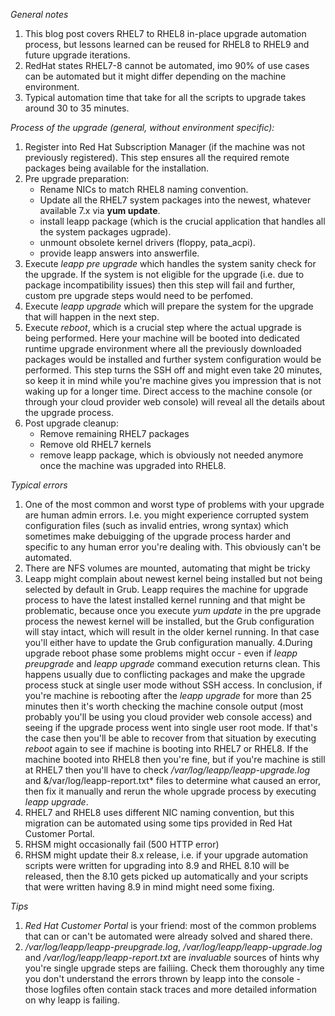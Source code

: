 *General notes*

1. This blog post covers RHEL7 to RHEL8 in-place upgrade automation process, but lessons learned can be reused for RHEL8 to RHEL9 and future upgrade iterations. 
2. RedHat states RHEL7-8 cannot be automated, imo 90% of use cases can be automated but it might differ depending on the machine environment.
3. Typical automation time that take for all the scripts to upgrade takes around 30 to 35 minutes.

*Process of the upgrade (general, without environment specific):*

1. Register into Red Hat Subscription Manager (if the machine was not previously registered). This step ensures all the required remote packages being available for the installation.
2. Pre upgrade preparation:
    * Rename NICs to match RHEL8 naming convention.
    * Update all the RHEL7 system packages into the newest, whatever available 7.x via **yum update**.
    * install leapp package (which is the crucial application that handles all the system packages ugprade).
    * unmount obsolete kernel drivers (floppy, pata_acpi).
    * provide leapp answers into answerfile.
2. Execute *leapp pre upgrade* which handles the system sanity check for the upgrade. If the system is not eligible for the upgrade (i.e. due to package incompatibility issues) then this step will fail and further, custom pre upgrade steps would need to be perfomed.
3. Execute *leapp upgrade* which will prepare the system for the upgrade that will happen in the next step.
4. Execute *reboot*, which is a crucial step where the actual upgrade is being performed. Here your machine will be booted into dedicated runtime upgrade environment where all the previously downloaded packages would be installed and further system configuration would be performed. This step turns the SSH off and might even take 20 minutes, so keep it in mind while you're machine gives you impression that is not waking up for a longer time. Direct access to the machine console (or through your cloud provider web console) will reveal all the details about the upgrade process.
5. Post upgrade cleanup:
    * Remove remaining RHEL7 packages
    * Remove old RHEL7 kernels
    * remove leapp package, which is obviously not needed anymore once the machine was upgraded into RHEL8.

*Typical errors*

1. One of the most common and worst type of problems with your upgrade are human admin errors. I.e. you might experience corrupted system configuration files (such as invalid entries, wrong syntax) which sometimes make debuigging of the upgrade process harder and specific to any human error you're dealing with. This obviously can't be automated.
2. There are NFS volumes are mounted, automating that might be tricky
3. Leapp might complain about newest kernel being installed but not being selected by default in Grub. Leapp requires the machine for upgrade process to have the latest installed kernel running and that might be problematic, because once you execute *yum update* in the pre upgrade process the newest kernel will be installed, but the Grub configuration will stay intact, which will result in the older kernel running. In that case you'll either have to update the Grub configuration manually.
4.During upgrade reboot phase some problems might occur - even if *leapp preupgrade* and *leapp upgrade* command execution returns clean. This happens usually due to conflicting packages and make the upgrade process stuck at single user mode without SSH access. In conclusion, if you're machine is rebooting after the *leapp upgrade* for more than 25 minutes then it's worth checking the machine console output (most probably you'll be using you cloud provider web console access) and seeing if the upgrade process went into single user root mode. If that's the case then you'll be able to recover from that situation by executing *reboot* again to see if machine is booting into RHEL7 or RHEL8. If the machine booted into RHEL8 then you're fine, but if you're machine is still at RHEL7 then you'll have to check */var/log/leapp/leapp-upgrade.log* and &/var/log/leapp-report.txt* files to determine what caused an error, then fix it manually and rerun the whole upgrade process by executing *leapp upgrade*.
5. RHEL7 and RHEL8 uses different NIC naming convention, but this migration can be automated using some tips provided in Red Hat Customer Portal.
6. RHSM might occasionally fail (500 HTTP error)
7. RHSM might update their 8.x release, i.e. if your upgrade automation scripts were written for upgrading into 8.9 and RHEL 8.10 will be released, then the 8.10 gets picked up automatically and your scripts that were written having 8.9 in mind might need some fixing.

*Tips*

1. *Red Hat Customer Portal* is your friend: most of the common problems that can or can't be automated were already solved and shared there. 
2. */var/log/leapp/leapp-preupgrade.log*, */var/log/leapp/leapp-upgrade.log* and */var/log/leapp/leapp-report.txt* are *invaluable* sources of hints why you're single upgrade steps are failiing. Check them thoroughly any time you don't understand the errors thrown by leapp into the console - those logfiles often contain stack traces and more detailed information on why leapp is failing.